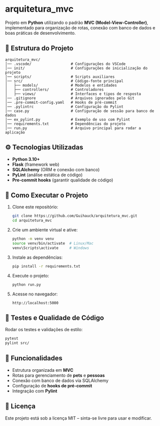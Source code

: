 # arquitetura_mvc

Projeto em **Python** utilizando o padrão **MVC (Model-View-Controller)**, implementado para organização de rotas, conexão com banco de dados e boas práticas de desenvolvimento.

## 📂 Estrutura do Projeto

```
arquitetura_mvc/
│── .vscode/                  # Configurações do VSCode
│── init/                     # Configurações de inicialização do projeto
│── scripts/                  # Scripts auxiliares
│── src/                      # Código-fonte principal
│   ├── models/               # Modelos e entidades
│   ├── controllers/          # Controladores
│   ├── views/                # Interfaces e tipos de resposta
│── .gitignore                # Arquivos ignorados pelo Git
│── .pre-commit-config.yaml   # Hooks de pré-commit
│── .pylintrc                 # Configuração do Pylint
│── case.py                   # Configuração de sessão para banco de dados
│── ex_pylint.py              # Exemplo de uso com Pylint
│── requirements.txt          # Dependências do projeto
│── run.py                    # Arquivo principal para rodar a aplicação
```

## ⚙️ Tecnologias Utilizadas

- **Python 3.10+**
- **Flask** (framework web)
- **SQLAlchemy** (ORM e conexão com banco)
- **PyLint** (análise estática de código)
- **Pre-commit hooks** (garantir qualidade de código)

## 🚀 Como Executar o Projeto

1. Clone este repositório:
   ```bash
   git clone https://github.com/Guihauck/arquitetura_mvc.git
   cd arquitetura_mvc
   ```

2. Crie um ambiente virtual e ative:
   ```bash
   python -m venv venv
   source venv/bin/activate  # Linux/Mac
   venv\Scripts\activate     # Windows
   ```

3. Instale as dependências:
   ```bash
   pip install -r requirements.txt
   ```

4. Execute o projeto:
   ```bash
   python run.py
   ```

5. Acesse no navegador:
   ```
   http://localhost:5000
   ```

## 🧪 Testes e Qualidade de Código

Rodar os testes e validações de estilo:

```bash
pytest
pylint src/
```

## 📌 Funcionalidades

- Estrutura organizada em **MVC**
- Rotas para gerenciamento de **pets** e **pessoas**
- Conexão com banco de dados via SQLAlchemy
- Configuração de **hooks de pré-commit**
- Integração com **Pylint**

## 📄 Licença

Este projeto está sob a licença MIT – sinta-se livre para usar e modificar.

